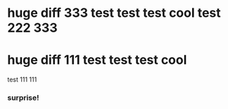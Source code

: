 huge diff 333 test test test cool
test 222 333
=======
huge diff 111 test test test cool
=======
test 111 111
### surprise!
